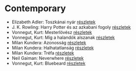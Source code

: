 # Contemporary

- Elizabeth Adler: Toszkánai nyár [részletek](../_details/Elizabeth%20Adler.md#id_1211)
- J. K. Rowling: Harry Potter és az azkabani fogoly [részletek](../_details/J.%20K.%20Rowling.md#id_20)
- Vonnegut, Kurt: Mesterlövész [részletek](../_details/Vonnegut%2C%20Kurt.md#id_1622)
- Vonnegut, Kurt: Míg a halandók alszanak [részletek](../_details/Vonnegut%2C%20Kurt.md#id_1617)
- Milan Kundera: Azonosság [részletek](../_details/Milan%20Kundera.md#id_1825)
- Milan Kundera: Halhatatlanság [részletek](../_details/Milan%20Kundera.md#id_1827)
- Milan Kundera: Tréfa [részletek](../_details/Milan%20Kundera.md#id_1820)
- Neil Gaiman: Neverwhere [részletek](../_details/Neil%20Gaiman.md#id_1808)
- Vonnegut, Kurt: Bluebeard [részletek](../_details/Vonnegut%2C%20Kurt.md#id_1702)